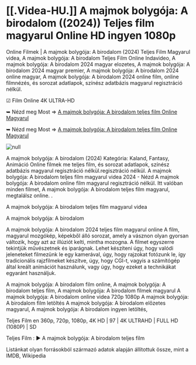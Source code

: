 # [[.Videa-HU.]] A majmok bolygója: A birodalom ((2024)) Teljes film magyarul Online HD ingyen 1080p

Online Filmek | A majmok bolygója: A birodalom (2024) Teljes Film Magyarul videa, A majmok bolygója: A birodalom Teljes Film Online Indavideo, A majmok bolygója: A birodalom 2024 magyar elozetes, A majmok bolygója: A birodalom 2024 magyar premier, A majmok bolygója: A birodalom 2024 online magyar, A majmok bolygója: A birodalom 2024 online film, online filmnézés, és sorozat adatlapok, színész adatbázis magyarul regisztráció nélkül.

☑ Film Online 4K ULTRA-HD

➥ Nézd meg Most => [A majmok bolygója: A birodalom teljes film Online Magyarul](https://filmhd.cloud/movie/653346/kingdom-of-the-planet-of-the-apes-gityub)

➥ Nézd meg Most => [A majmok bolygója: A birodalom teljes film Online Magyarul](https://filmhd.cloud/movie/653346/kingdom-of-the-planet-of-the-apes-gityub)

<a href="https://filmhd.cloud/movie/653346/kingdom-of-the-planet-of-the-apes-gityub" rel="nofollow" data-target="animated-image.originalLink"><img src="https://camo.githubusercontent.com/abb2148613ed2c31b6fd5c164e6a142c9074d86e9468c674b26300adbf87c7f7/68747470733a2f2f7374617469632e7769787374617469632e636f6d2f6d656469612f3835356132355f30343362356162656234616534643335616330303331393865376665353665647e6d76322e676966" alt="null" data-canonical-src="https://static.wixstatic.com/media/855a25_043b5abeb4ae4d35ac003198e7fe56ed~mv2.gif" style="max-width: 100%; display: inline-block;" data-target="animated-image.originalImage"></a>


A majmok bolygója: A birodalom (2024) Kategória: Kaland, Fantasy, Animáció Online filmek me teljes film, és sorozat adatlapok, színész adatbázis magyarul regisztráció nélkül.regisztráció nélkül. A majmok bolygója: A birodalom teljes film magyarul videa 2024 - Nézd A majmok bolygója: A birodalom online film magyarul regisztráció nélkül. Itt valóban minden filmet, A majmok bolygója: A birodalom teljes film magyarul, megtalálsz online. .

A majmok bolygója: A birodalom teljes film magyarul videa

A majmok bolygója: A birodalom

A majmok bolygója: A birodalom 2024 teljes film magyarul online A film, magyarul mozgókép, képekből álló sorozat, amely a vásznon olyan gyorsan változik, hogy azt az illúziót kelti, mintha mozogna. A filmet egyszerre tekintjük művészetnek és iparágnak. Lehet készíteni úgy, hogy valódi jeleneteket filmezünk le egy kamerával, úgy, hogy rajzokat fotózunk le, így tradicionális rajzfilmeket készítve, úgy, hogy CGI-t, vagyis a számítógép által kreált animációt használunk, vagy úgy, hogy ezeket a technikákat egyaránt használjuk.

A majmok bolygója: A birodalom film online, A majmok bolygója: A birodalom teljes film, A majmok bolygója: A birodalom filmek magyarul A majmok bolygója: A birodalom online videa 720p 1080p A majmok bolygója: A birodalom film letöltés A majmok bolygója: A birodalom előzetes magyarul, A majmok bolygója: A birodalom ingyen letöltés,

Teljes Film en 360p, 720p, 1080p, 4K HD | 97 | 4K ULTRAHD | FULL HD (1080P) | SD

Teljes Film : ► A majmok bolygója: A birodalom teljes film

Listánkat olyan forrásokból származó adatok alapján állítottuk össze, mint a IMDB, Wikipedia
